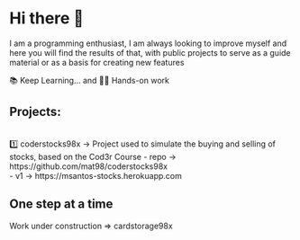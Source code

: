 # Hi there 👋

I am a programming enthusiast, I am always looking to improve myself and here you will find the results of that, with public projects to serve as a guide material or as a basis for creating new features

📚 Keep Learning... and 👷‍♂️ Hands-on work

## Projects:
<br>
1️⃣ coderstocks98x -> Project used to simulate the buying and selling of stocks, based on the Cod3r Course
- repo -> https://github.com/mat98/coderstocks98x <br>
- v1 -> https://msantos-stocks.herokuapp.com

## One step at a time
Work under construction => cardstorage98x

